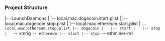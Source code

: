 ### Project Structure

|-- LaunchDaemons
|   |-- local.mac.dogecoin.start.plist
|   |-- local.mac.dogecoin.stop.plist
|   |-- local.mac.ethereum.start.plist
|   `-- local.mac.ethereum.stop.plist
|-- dogecoin
|   |-- start
|   |-- stop
|   `-- xmrig
`-- ethereum
    |-- start
    |-- stop
    `-- ethminer-m1
